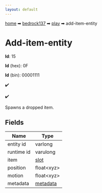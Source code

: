 ```yaml
---
layout: default
---
```


[home](/) ➡ [bedrock137](/protocol/bedrock137) ➡ [play](/protocol/bedrock137/play) ➡ add-item-entity

# Add-item-entity

**Id**: 15

**Id** (hex): 0F

**Id** (bin): 00001111

✔️

✔️

Spawns a dropped item.

## Fields

Name | Type
---|---
entity id | varlong
runtime id | varulong
item | [slot](/protocol/bedrock137/types/slot)
position | float&lt;xyz&gt;
motion | float&lt;xyz&gt;
metadata | [metadata](/protocol/bedrock137/metadata)

